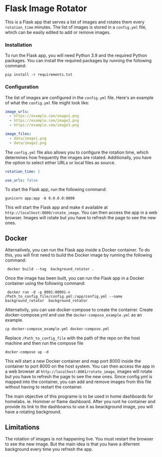 
# Flask Image Rotator

This is a Flask app that serves a list of images and rotates them every `rotation_time` minutes. The list of images is stored in a `config.yml` file, which can be easily edited to add or remove images.

### Installation

To run the Flask app, you will need Python 3.9 and the required Python packages. You can install the required packages by running the following command:

```shell
pip install -r requirements.txt
```

### Configuration

The list of images are configured in the `config.yml` file. Here's an example of what the `config.yml` file might look like:

```yaml
image_urls:
  - https://example.com/image1.png
  - https://example.com/image2.png
  - https://example.com/image3.png

image_files:
  - data/image1.png
  - data/image2.png
```

The `config.yml` file also allows you to configure the rotation time, which determines how frequently the images are rotated. Additionally, you have the option to select either URLs or local files as source.

```yaml
rotation_time: 1

use_urls: false
```

To start the Flask app, run the following command:

```shell
gunicorn app:app -b 0.0.0.0:8000
```
This will start the Flask app and make it available at `http://localhost:8000/rotate_image`. You can then access the app in a web browser. Images will rotate but you have to refresh the page to see the new ones.

## Docker

Alternatively, you can run the Flask app inside a Docker container. To do this, you will first need to build the Docker image by running the following command:

```shell
 docker build --tag  background_rotator .
 ```

 Once the image has been built, you can run the Flask app in a Docker container using the following command:

```shell
 docker run -d -p 8001:80001-v /Path_to_config_file/config.yml:/app/config.yml --name background_rotator  background_rotator
```

Alternativily, you can use docker-compose to create the container. Create docker-compose.yml and use the `docker-compose_example.yml` as an example.

```shell
cp docker-compose_example.yml docker-compose.yml
```

Replace `/Path_to_config_file` with the path of the repo on the host machine and then run the compose file

```shell
docker-compose up -d
```

This will start a new Docker container and map port 8000 inside the container to port 8000 on the host system. You can then access the app in a web browser at `http://localhost:8001/rotate_image`, images will rotate but you have to refresh the page to see the new ones.
Since config.yml is mapped into the container, you can add and remove images from this file without having to restart the container.

The main objective of this programe is to be used in home dashboards for homelabs. ie. Hommer or flame dashboard.
After you runt he container and provide its link to the dashboarss to use it as beackground image, you will have a rotating background.

## Limitations

The rotation of images is not happening live. You must restart the browser to see the new image. But the main idea is that you have a diferrent background every time you refresh the app.